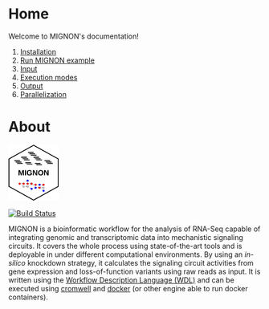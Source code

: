 # Home

Welcome to MIGNON's documentation!

1. [Installation](installation.md)
2. [Run MIGNON example](run_example.md)
3. [Input](input.md)
4. [Execution modes](execution_modes.md)
5. [Output](output.md)
6. [Parallelization](parallelization.md)

# About

<img src="pics/icon.png" width="100">

[![Build Status](https://travis-ci.com/martingarridorc/MIGNON.svg?branch=master)](https://travis-ci.com/martingarridorc/MIGNON)

MIGNON is a bioinformatic workflow for the analysis of RNA-Seq capable of integrating genomic and transcriptomic data into mechanistic signaling circuits. It covers the whole process using state-of-the-art tools and is deployable in under different computational environments. By using an *in-silico* knockdown strategy, it calculates the signaling circuit activities from gene expression and loss-of-function variants using raw reads as input. It is written using the [Workflow Description Language (WDL)](https://github.com/openwdl/wdl) and can be executed using [cromwell](https://github.com/broadinstitute/cromwell) and [docker](https://www.docker.com/) (or other engine able to run docker containers).
